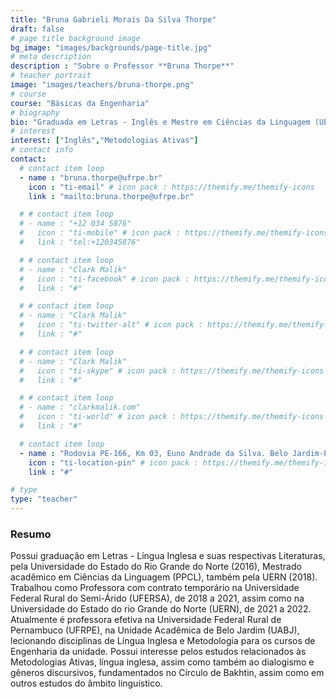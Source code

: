 ```yaml
---
title: "Bruna Gabrieli Morais Da Silva Thorpe"
draft: false
# page title background image
bg_image: "images/backgrounds/page-title.jpg"
# meta description
description : "Sobre o Professor **Bruna Thorpe**"
# teacher portrait
image: "images/teachers/bruna-thorpe.png"
# course
course: "Básicas da Engenharia"
# biography
bio: "Graduada em Letras - Inglês e Mestre em Ciências da Linguagem (UERN), atuou como professora na UFERSA e UERN. Atualmente, é professora efetiva na UFRPE (UABJ), com foco em Língua Inglesa, Metodologia, Metodologias Ativas e gêneros discursivos no Círculo de Bakhtin."
# interest
interest: ["Inglês","Metodologias Ativas"]
# contact info
contact:
  # contact item loop
  - name : "bruna.thorpe@ufrpe.br"
    icon : "ti-email" # icon pack : https://themify.me/themify-icons
    link : "mailto:bruna.thorpe@ufrpe.br"

  # # contact item loop
  # - name : "+12 034 5876"
  #   icon : "ti-mobile" # icon pack : https://themify.me/themify-icons
  #   link : "tel:+120345876"

  # # contact item loop
  # - name : "Clark Malik"
  #   icon : "ti-facebook" # icon pack : https://themify.me/themify-icons
  #   link : "#"

  # # contact item loop
  # - name : "Clark Malik"
  #   icon : "ti-twitter-alt" # icon pack : https://themify.me/themify-icons
  #   link : "#"

  # # contact item loop
  # - name : "Clark Malik"
  #   icon : "ti-skype" # icon pack : https://themify.me/themify-icons
  #   link : "#"

  # # contact item loop
  # - name : "clarkmalik.com"
  #   icon : "ti-world" # icon pack : https://themify.me/themify-icons
  #   link : "#"

  # contact item loop
  - name : "Rodovia PE-166, Km 03, Euno Andrade da Silva. Belo Jardim-PE. CEP: 55156-580"
    icon : "ti-location-pin" # icon pack : https://themify.me/themify-icons
    link : "#"

# type
type: "teacher"
---
```


### Resumo

Possui graduação em Letras - Língua Inglesa e suas respectivas Literaturas, pela Universidade do Estado do Rio Grande do Norte (2016), Mestrado acadêmico em Ciências da Linguagem (PPCL), também pela UERN (2018). Trabalhou como Professora com contrato temporário na Universidade Federal Rural do Semi-Árido (UFERSA), de 2018 a 2021, assim como na Universidade do Estado do rio Grande do Norte (UERN), de 2021 a 2022. Atualmente é professora efetiva na Universidade Federal Rural de Pernambuco (UFRPE), na Unidade Acadêmica de Belo Jardim (UABJ), lecionando disciplinas de Língua Inglesa e Metodologia para os cursos de Engenharia da unidade. Possui interesse pelos estudos relacionados às Metodologias Ativas, língua inglesa, assim como também ao dialogismo e gêneros discursivos, fundamentados no Círculo de Bakhtin, assim como em outros estudos do âmbito linguístico. 
